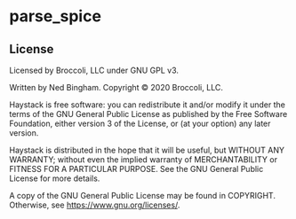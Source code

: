 # parse_spice

## License

Licensed by Broccoli, LLC under GNU GPL v3.

Written by Ned Bingham.
Copyright © 2020 Broccoli, LLC.

Haystack is free software: you can redistribute it and/or modify
it under the terms of the GNU General Public License as published by
the Free Software Foundation, either version 3 of the License, or
(at your option) any later version.

Haystack is distributed in the hope that it will be useful,
but WITHOUT ANY WARRANTY; without even the implied warranty of
MERCHANTABILITY or FITNESS FOR A PARTICULAR PURPOSE.  See the
GNU General Public License for more details.

A copy of the GNU General Public License may be found in COPYRIGHT.
Otherwise, see <https://www.gnu.org/licenses/>.

